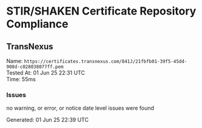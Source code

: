# STIR/SHAKEN Certificate Repository Compliance

## TransNexus

Name: `https://certificates.transnexus.com/841J/21fbfb01-39f5-45dd-908d-c028038077ff.pem`\
Tested At: 01 Jun 25 22:31 UTC\
Time: 55ms

### Issues

no warning, or error, or notice date level issues were found

Generated: 01 Jun 25 22:39 UTC